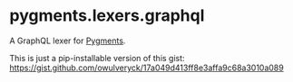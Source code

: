 # pygments.lexers.graphql

A GraphQL lexer for [Pygments].

This is just a pip-installable version of this gist: <https://gist.github.com/owulveryck/17a049d413ff8e3affa9c68a3010a089>

  [Pygments]: http://pygments.org
